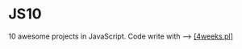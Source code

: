 # JS10
10 awesome projects in JavaScript.
Code write with --> <a href='https://www.facebook.com/groups/4weeks10js'>[4weeks.pl]</a>
